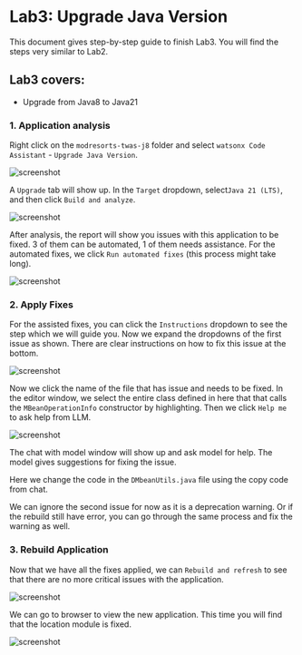 # Lab3: Upgrade Java Version

This document gives step-by-step guide to finish Lab3. You will find the steps very similar to Lab2.

## Lab3 covers:

- Upgrade from Java8 to Java21


### 1. Application analysis

Right click on the `modresorts-twas-j8` folder and select `watsonx Code Assistant` - `Upgrade Java Version`.

![screenshot](./images/Eclipse_upgrade_java.png)

A `Upgrade` tab will show up. In the `Target` dropdown, select`Java 21 (LTS)`, and then click `Build and analyze`.

![screenshot](./images/Eclipse_upgrade_java_build_analysis.png)

After analysis, the report will show you issues with this application to be fixed. 3 of them can be automated, 1 of them needs assistance. For the automated fixes, we click `Run automated fixes` (this process might take long).

![screenshot](./images/Eclipse_upgrade_java_analysis_result.png)

### 2. Apply Fixes

For the assisted fixes, you can click the `Instructions` dropdown to see the step which we will guide you. Now we expand the dropdowns of the first issue as shown. There are clear instructions on how to fix this issue at the bottom.

![screenshot](./images/Eclipse_upgrade_java_assisted_fix.png)

Now we click the name of the file that has issue and needs to be fixed. In the editor window, we select the entire class defined in here that that calls the `MBeanOperationInfo` constructor by highlighting. Then we click `Help me` to ask help from LLM.

![screenshot](./images/Eclipse_upgrade_java_help_me.png)

The chat with model window will show up and ask model for help. The model gives suggestions for fixing the issue.

Here we change the code in the `DMbeanUtils.java` file using the copy code from chat.

We can ignore the second issue for now as it is a deprecation warning. Or if the rebuild still have error, you can go through the same process and fix the warning as well.

### 3. Rebuild Application

Now that we have all the fixes applied, we can `Rebuild and refresh` to see that there are no more critical issues with the application.

![screenshot](./images/Eclipse_upgrade_java_rebuild.png)

We can go to browser to view the new application. This time you will find that the location module is fixed.

![screenshot](./images/VSC_upgrade_java_location_fixed.png)